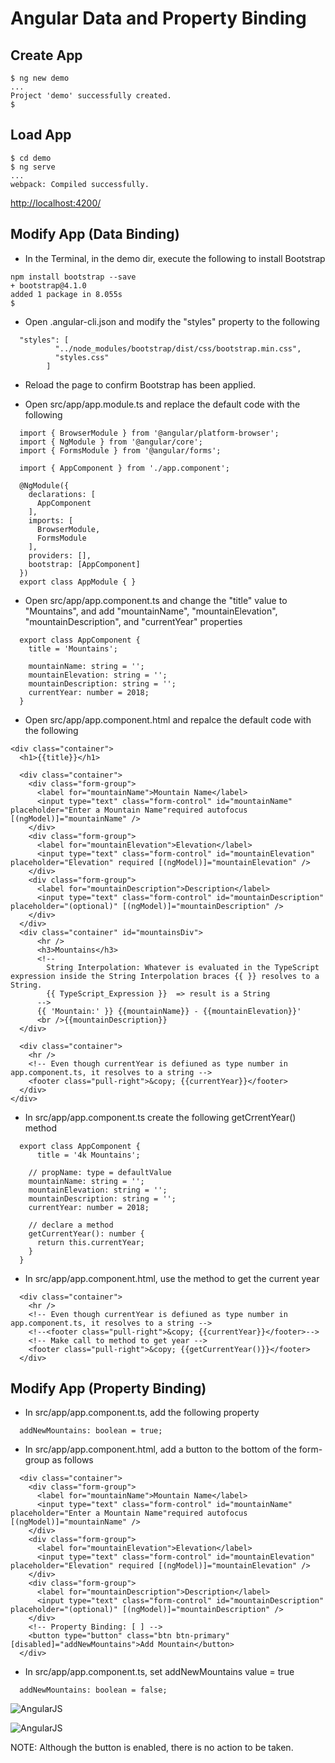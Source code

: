 # Angular Data and Property Binding

## Create App
```
$ ng new demo
...
Project 'demo' successfully created.
$ 
```

## Load App
```
$ cd demo
$ ng serve
...
webpack: Compiled successfully.
```

[http://localhost:4200/](http://localhost:4200/)


## Modify App (Data Binding)
+ In the Terminal, in the demo dir, execute the following to install Bootstrap
```
npm install bootstrap --save
+ bootstrap@4.1.0
added 1 package in 8.055s
$
```

+ Open .angular-cli.json and modify the "styles" property to the following

```
  "styles": [
          "../node_modules/bootstrap/dist/css/bootstrap.min.css",
          "styles.css"
        ]
```

+ Reload the page to confirm Bootstrap has been applied.

+ Open src/app/app.module.ts and replace the default code with the following
```
  import { BrowserModule } from '@angular/platform-browser';
  import { NgModule } from '@angular/core';
  import { FormsModule } from '@angular/forms';

  import { AppComponent } from './app.component';

  @NgModule({
    declarations: [
      AppComponent
    ],
    imports: [
      BrowserModule,
      FormsModule
    ],
    providers: [],
    bootstrap: [AppComponent]
  })
  export class AppModule { }
```

+ Open src/app/app.component.ts and change the "title" value to "Mountains", and add "mountainName", "mountainElevation", "mountainDescription", and "currentYear" properties

```
  export class AppComponent {
    title = 'Mountains';
    
    mountainName: string = '';
    mountainElevation: string = '';
    mountainDescription: string = '';
    currentYear: number = 2018;
  }
```

+ Open src/app/app.component.html and repalce the default code with the following

```
<div class="container">
  <h1>{{title}}</h1>
  
  <div class="container">
    <div class="form-group">
      <label for="mountainName">Mountain Name</label>
      <input type="text" class="form-control" id="mountainName" placeholder="Enter a Mountain Name"required autofocus [(ngModel)]="mountainName" />
    </div>
    <div class="form-group">
      <label for="mountainElevation">Elevation</label>
      <input type="text" class="form-control" id="mountainElevation" placeholder="Elevation" required [(ngModel)]="mountainElevation" />
    </div>
    <div class="form-group">
      <label for="mountainDescription">Description</label>
      <input type="text" class="form-control" id="mountainDescription" placeholder="(optional)" [(ngModel)]="mountainDescription" />
    </div>
  </div>
  <div class="container" id="mountainsDiv">
      <hr />
      <h3>Mountains</h3>
      <!--
        String Interpolation: Whatever is evaluated in the TypeScript expression inside the String Interpolation braces {{ }} resolves to a String.
        {{ TypeScript_Expression }}  => result is a String
      -->
      {{ 'Mountain:' }} {{mountainName}} - {{mountainElevation}}'
      <br />{{mountainDescription}}
  </div>
  
  <div class="container">
    <hr />
    <!-- Even though currentYear is defiuned as type number in app.component.ts, it resolves to a string -->
    <footer class="pull-right">&copy; {{currentYear}}</footer>
  </div>
</div>
```

+ In src/app/app.component.ts create the following getCrrentYear() method

```
  export class AppComponent {
      title = '4k Mountains';
      
    // propName: type = defaultValue
    mountainName: string = '';
    mountainElevation: string = '';
    mountainDescription: string = '';
    currentYear: number = 2018;
    
    // declare a method
    getCurrentYear(): number {
      return this.currentYear;
    }
  }
```

+ In src/app/app.component.html, use the method to get the current year
```
  <div class="container">
    <hr />
    <!-- Even though currentYear is defiuned as type number in app.component.ts, it resolves to a string -->
    <!--<footer class="pull-right">&copy; {{currentYear}}</footer>-->
    <!-- Make call to method to get year -->
    <footer class="pull-right">&copy; {{getCurrentYear()}}</footer>
  </div>
```

## Modify App (Property Binding)

+ In src/app/app.component.ts, add the following property

```
  addNewMountains: boolean = true;
```

+ In src/app/app.component.html, add a button to the bottom of the form-group as follows
```
  <div class="container">
    <div class="form-group">
      <label for="mountainName">Mountain Name</label>
      <input type="text" class="form-control" id="mountainName" placeholder="Enter a Mountain Name"required autofocus [(ngModel)]="mountainName" />
    </div>
    <div class="form-group">
      <label for="mountainElevation">Elevation</label>
      <input type="text" class="form-control" id="mountainElevation" placeholder="Elevation" required [(ngModel)]="mountainElevation" />
    </div>
    <div class="form-group">
      <label for="mountainDescription">Description</label>
      <input type="text" class="form-control" id="mountainDescription" placeholder="(optional)" [(ngModel)]="mountainDescription" />
    </div>
    <!-- Property Binding: [ ] -->
    <button type="button" class="btn btn-primary" [disabled]="addNewMountains">Add Mountain</button>
  </div>
```

+ In src/app/app.component.ts, set addNewMountains value = true

```
  addNewMountains: boolean = false;
```

![AngularJS](img/img_1.png?raw=true "AngularJS")


![AngularJS](img/img_2.png?raw=true "AngularJS")

NOTE: Although the button is enabled, there is no action to be taken.
